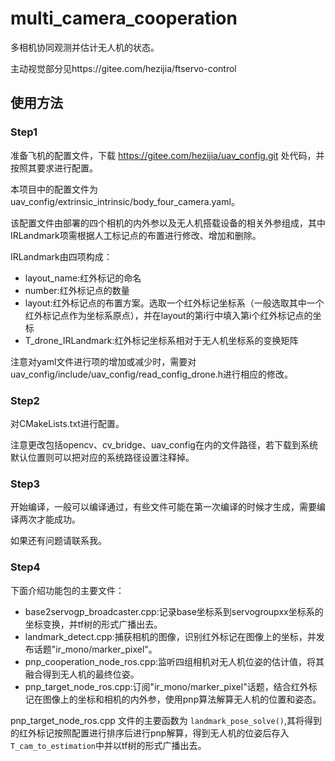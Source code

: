 # multi_camera_cooperation

多相机协同观测并估计无人机的状态。

主动视觉部分见https://gitee.com/hezijia/ftservo-control

## 使用方法

### Step1

准备飞机的配置文件，下载 https://gitee.com/hezijia/uav_config.git 处代码，并按照其要求进行配置。

本项目中的配置文件为uav_config/extrinsic_intrinsic/body_four_camera.yaml。

该配置文件由部署的四个相机的内外参以及无人机搭载设备的相关外参组成，其中IRLandmark项需根据人工标记点的布置进行修改、增加和删除。

IRLandmark由四项构成：
- layout_name:红外标记的命名
- number:红外标记点的数量
- layout:红外标记点的布置方案。选取一个红外标记坐标系（一般选取其中一个红外标记点作为坐标系原点），并在layout的第i行中填入第i个红外标记点的坐标
- T_drone_IRLandmark:红外标记坐标系相对于无人机坐标系的变换矩阵

注意对yaml文件进行项的增加或减少时，需要对uav_config/include/uav_config/read_config_drone.h进行相应的修改。


### Step2

对CMakeLists.txt进行配置。

注意更改包括opencv、cv_bridge、uav_config在内的文件路径，若下载到系统默认位置则可以把对应的系统路径设置注释掉。

### Step3

开始编译，一般可以编译通过，有些文件可能在第一次编译的时候才生成，需要编译两次才能成功。

如果还有问题请联系我。

### Step4

下面介绍功能包的主要文件：
- base2servogp_broadcaster.cpp:记录base坐标系到servogroupxx坐标系的坐标变换，并tf树的形式广播出去。
- landmark_detect.cpp:捕获相机的图像，识别红外标记在图像上的坐标，并发布话题"ir_mono/marker_pixel"。
- pnp_cooperation_node_ros.cpp:监听四组相机对无人机位姿的估计值，将其融合得到无人机的最终位姿。
- pnp_target_node_ros.cpp:订阅"ir_mono/marker_pixel"话题，结合红外标记在图像上的坐标和相机的内外参，使用pnp算法解算无人机的位置和姿态。

pnp_target_node_ros.cpp 文件的主要函数为 `landmark_pose_solve()`,其将得到的红外标记按照配置进行排序后进行pnp解算，得到无人机的位姿后存入`T_cam_to_estimation`中并以tf树的形式广播出去。
